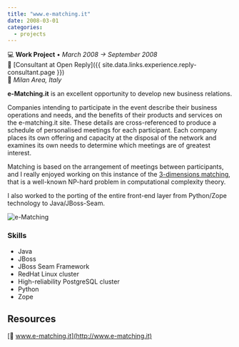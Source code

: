 ```yaml
---
title: "www.e-matching.it"
date: 2008-03-01
categories:
  - projects
---
```

💻 **Work Project** • _March 2008 → September 2008_  
🏢 [Consultant at Open Reply]({{ site.data.links.experience.reply-consultant.page }})  
📍 _Milan Area, Italy_  

**e-Matching.it** is an excellent opportunity to develop new business relations.

Companies intending to participate in the event describe their business operations and needs, and the benefits of their products and services on the e-matching.it site. These details are cross-referenced to produce a schedule of personalised meetings for each participant. Each company places its own offering and capacity at the disposal of the network and examines its own needs to determine which meetings are of greatest interest.

Matching is based on the arrangement of meetings between participants, and I really enjoyed working on this instance of the [3-dimensions matching](http://en.wikipedia.org/wiki/3-dimensional_matching), that is a well-known NP-hard problem in computational complexity theory.

I also worked to the porting of the entire front-end layer from Python/Zope technology to Java/JBoss-Seam.

![e-Matching](../e-matching-it_2008.jpg)


### Skills

- Java
- JBoss
- JBoss Seam Framework
- RedHat Linux cluster
- High-reliability PostgreSQL cluster
- Python
- Zope


## Resources

[🔗 www.e-matching.it](http://www.e-matching.it)  
